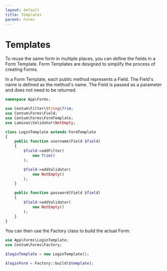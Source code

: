 ```yaml
---
layout: default
title: Templates
parent: Forms
---
```




# Templates

To reuse the same form in multiple places, you can define the fields in a Form Template.
Form Templates are designed to simplify the process of creating Forms.

In a Form Template, each public method represents a Field.
The Field's name is defined as the method's name.
The Field is passed as a parameter and does not need to be returned.

```php
namespace App\Forms;

use Centum\Filter\String\Trim;
use Centum\Forms\Field;
use Centum\Forms\FormTemplate;
use Laminas\Validator\NotEmpty;

class LoginTemplate extends FormTemplate
{
    public function username(Field $field)
    {
        $field->addFilter(
            new Trim()
        );

        $field->addValidator(
            new NotEmpty()
        );
    }

    public function password(Field $field)
    {
        $field->addValidator(
            new NotEmpty()
        );
    }
}
```

You can then use the Factory class to build the actual Form:

```php
use App\Forms\LoginTemplate;
use Centum\Forms\Factory;

$loginTemplate = new LoginTemplate();

$loginForm = Factory::build($template);
```
